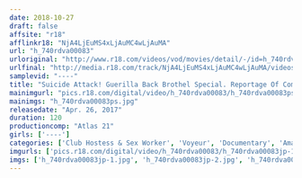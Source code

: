 ```yaml
---
date: 2018-10-27
draft: false
affsite: "r18"
afflinkr18: "NjA4LjEuMS4xLjAuMC4wLjAuMA"
url: "h_740rdva00083"
urloriginal: "http://www.r18.com/videos/vod/movies/detail/-/id=h_740rdva00083"
urlfinal: "http://media.r18.com/track/NjA4LjEuMS4xLjAuMC4wLjAuMA/videos/vod/movies/detail/-/id=h_740rdva00083"
samplevid: "----"
title: "Suicide Attack! Guerilla Back Brothel Special. Reportage Of Complete Entry Experience."
mainimgurl: "pics.r18.com/digital/video/h_740rdva00083/h_740rdva00083ps.jpg"
mainimgs: "h_740rdva00083ps.jpg"
releasedate: "Apr. 26, 2017"
duration: 120
productioncomp: "Atlas 21"
girls: ['----']
categories: ['Club Hostess & Sex Worker', 'Voyeur', 'Documentary', 'Amateur']
imgurls: ['pics.r18.com/digital/video/h_740rdva00083/h_740rdva00083jp-1.jpg', 'pics.r18.com/digital/video/h_740rdva00083/h_740rdva00083jp-2.jpg', 'pics.r18.com/digital/video/h_740rdva00083/h_740rdva00083jp-3.jpg', 'pics.r18.com/digital/video/h_740rdva00083/h_740rdva00083jp-4.jpg', 'pics.r18.com/digital/video/h_740rdva00083/h_740rdva00083jp-5.jpg', 'pics.r18.com/digital/video/h_740rdva00083/h_740rdva00083jp-6.jpg', 'pics.r18.com/digital/video/h_740rdva00083/h_740rdva00083jp-7.jpg', 'pics.r18.com/digital/video/h_740rdva00083/h_740rdva00083jp-8.jpg', 'pics.r18.com/digital/video/h_740rdva00083/h_740rdva00083jp-9.jpg', 'pics.r18.com/digital/video/h_740rdva00083/h_740rdva00083jp-10.jpg', 'pics.r18.com/digital/video/h_740rdva00083/h_740rdva00083jp-11.jpg', 'pics.r18.com/digital/video/h_740rdva00083/h_740rdva00083jp-12.jpg', 'pics.r18.com/digital/video/h_740rdva00083/h_740rdva00083jp-13.jpg', 'pics.r18.com/digital/video/h_740rdva00083/h_740rdva00083jp-14.jpg', 'pics.r18.com/digital/video/h_740rdva00083/h_740rdva00083jp-15.jpg', 'pics.r18.com/digital/video/h_740rdva00083/h_740rdva00083jp-16.jpg', 'pics.r18.com/digital/video/h_740rdva00083/h_740rdva00083jp-17.jpg', 'pics.r18.com/digital/video/h_740rdva00083/h_740rdva00083jp-18.jpg', 'pics.r18.com/digital/video/h_740rdva00083/h_740rdva00083jp-19.jpg', 'pics.r18.com/digital/video/h_740rdva00083/h_740rdva00083jp-20.jpg']
imgs: ['h_740rdva00083jp-1.jpg', 'h_740rdva00083jp-2.jpg', 'h_740rdva00083jp-3.jpg', 'h_740rdva00083jp-4.jpg', 'h_740rdva00083jp-5.jpg', 'h_740rdva00083jp-6.jpg', 'h_740rdva00083jp-7.jpg', 'h_740rdva00083jp-8.jpg', 'h_740rdva00083jp-9.jpg', 'h_740rdva00083jp-10.jpg', 'h_740rdva00083jp-11.jpg', 'h_740rdva00083jp-12.jpg', 'h_740rdva00083jp-13.jpg', 'h_740rdva00083jp-14.jpg', 'h_740rdva00083jp-15.jpg', 'h_740rdva00083jp-16.jpg', 'h_740rdva00083jp-17.jpg', 'h_740rdva00083jp-18.jpg', 'h_740rdva00083jp-19.jpg', 'h_740rdva00083jp-20.jpg']
---
```

